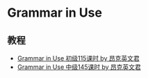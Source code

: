 # Grammar in Use

## 教程
- [Grammar in Use 初级115课时 by 昂克英文君](https://www.bilibili.com/video/BV1tt411w72A)
- [Grammar in Use 中级145课时 by 昂克英文君](https://www.bilibili.com/video/BV1C7411q7dD)

